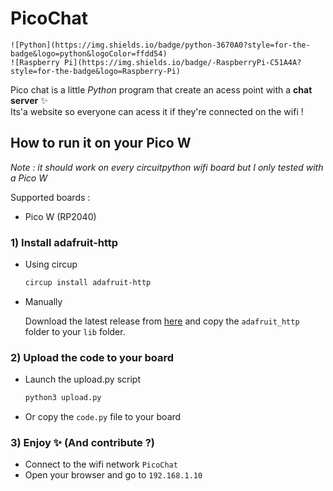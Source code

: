 # PicoChat

	![Python](https://img.shields.io/badge/python-3670A0?style=for-the-badge&logo=python&logoColor=ffdd54)
	![Raspberry Pi](https://img.shields.io/badge/-RaspberryPi-C51A4A?style=for-the-badge&logo=Raspberry-Pi)

Pico chat is a little *Python* program that create an acess point with a __chat server__ ✨ \
Its'a website so everyone can acess it if they're connected on the wifi !

## How to run it on your Pico W

*Note : it should work on every circuitpython wifi board but I only tested with a Pico W*

Supported boards :
- Pico W (RP2040)

### 1) Install adafruit-http

- Using circup

    ```bash
    circup install adafruit-http
    ```
- Manually

    Download the latest release from [here](https://circuitpython.org/libraries) and copy the `adafruit_http` folder to your `lib` folder.

### 2) Upload the code to your board

- Launch the upload.py script

    ```bash
    python3 upload.py
    ```
- Or copy the `code.py` file to your board

### 3) Enjoy ✨ (And contribute ?)

- Connect to the wifi network `PicoChat`
- Open your browser and go to `192.168.1.10`

